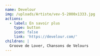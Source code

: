 ```yaml
---
name: Develour
img: /uploads/Artiste/vev-5-2000x1333.jpg
actions:
  - label: En savoir plus
    type: button
    icon: false
    link: 'https://develour.com/'
children: |
  Groove de Lover, Chansons de Velours
---
```


